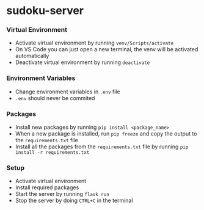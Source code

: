# sudoku-server

### Virtual Environment

- Activate virtual environment by running `venv/Scripts/activate`
- On VS Code you can just open a new terminal, the venv will be activated automatically
- Deactivate virtual environment by running `deactivate`

### Environment Variables

- Change environment variables in `.env` file
- `.env` should never be commited

### Packages

- Install new packages by running `pip install <package_name>`
- When a new package is installed, run `pip freeze` and copy the output to the `requirements.txt` file
- Install all the packages from the `requirements.txt` file by running `pip install -r requirements.txt`

### Setup

- Activate virtual environment
- Install required packages
- Start the server by running `flask run`
- Stop the server by doing `CTRL+C` in the terminal
